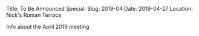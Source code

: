 Title: To Be Announced
Special:
Slug: 2019-04
Date: 2019-04-27
Location: Nick's Roman Terrace

Info about the April 2019 meeting